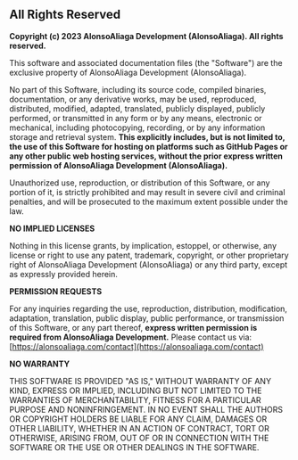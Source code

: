 ## All Rights Reserved

**Copyright (c) 2023 AlonsoAliaga Development (AlonsoAliaga). All rights reserved.**

This software and associated documentation files (the "Software") are the exclusive property of AlonsoAliaga Development (AlonsoAliaga).

No part of this Software, including its source code, compiled binaries, documentation, or any derivative works, may be used, reproduced, distributed, modified, adapted, translated, publicly displayed, publicly performed, or transmitted in any form or by any means, electronic or mechanical, including photocopying, recording, or by any information storage and retrieval system. **This explicitly includes, but is not limited to, the use of this Software for hosting on platforms such as GitHub Pages or any other public web hosting services, without the prior express written permission of AlonsoAliaga Development (AlonsoAliaga).**

Unauthorized use, reproduction, or distribution of this Software, or any portion of it, is strictly prohibited and may result in severe civil and criminal penalties, and will be prosecuted to the maximum extent possible under the law.

**NO IMPLIED LICENSES**

Nothing in this license grants, by implication, estoppel, or otherwise, any license or right to use any patent, trademark, copyright, or other proprietary right of AlonsoAliaga Development (AlonsoAliaga) or any third party, except as expressly provided herein.

**PERMISSION REQUESTS**

For any inquiries regarding the use, reproduction, distribution, modification, adaptation, translation, public display, public performance, or transmission of this Software, or any part thereof, **express written permission is required from AlonsoAliaga Development.** Please contact us via: [https://alonsoaliaga.com/contact](https://alonsoaliaga.com/contact)

**NO WARRANTY**

THIS SOFTWARE IS PROVIDED "AS IS," WITHOUT WARRANTY OF ANY KIND, EXPRESS OR IMPLIED, INCLUDING BUT NOT LIMITED TO THE WARRANTIES OF MERCHANTABILITY, FITNESS FOR A PARTICULAR PURPOSE AND NONINFRINGEMENT. IN NO EVENT SHALL THE AUTHORS OR COPYRIGHT HOLDERS BE LIABLE FOR ANY CLAIM, DAMAGES OR OTHER LIABILITY, WHETHER IN AN ACTION OF CONTRACT, TORT OR OTHERWISE, ARISING FROM, OUT OF OR IN CONNECTION WITH THE SOFTWARE OR THE USE OR OTHER DEALINGS IN THE SOFTWARE.